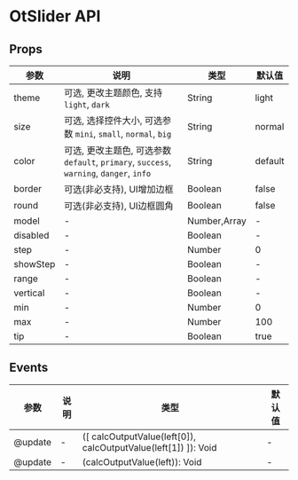 # OtSlider API

## Props

| 参数 | 说明 | 类型 | 默认值 |
| --- | --- | --- | --- |
| theme | 可选, 更改主题颜色, 支持 `light`, `dark` | String | light |
| size | 可选, 选择控件大小, 可选参数 `mini`, `small`, `normal`, `big` | String | normal |
| color | 可选, 更改主题色, 可选参数 `default`, `primary`, `success`, `warning`, `danger`, `info` | String | default |
| border | 可选(非必支持), UI增加边框 | Boolean | false |
| round | 可选(非必支持), UI边框圆角 | Boolean | false |
| model | - | Number,Array | - |
| disabled | - | Boolean | - |
| step | - | Number | 0 |
| showStep | - | Boolean | - |
| range | - | Boolean | - |
| vertical | - | Boolean | - |
| min | - | Number | 0 |
| max | - | Number | 100 |
| tip | - | Boolean | true |

## Events

| 参数 | 说明 | 类型 | 默认值 |
| --- | --- | --- | --- |
| @update | - | ([ calcOutputValue(left[0]), calcOutputValue(left[1]) ]): Void | - |
| @update | - | (calcOutputValue(left)): Void | - |

